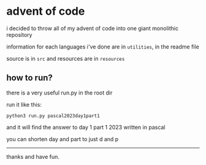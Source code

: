 # advent of code

i decided to throw all of my advent of code into one giant monolithic repository

information for each languages i've done are in `utilities`, in the readme file

source is in `src` and resources are in `resources`

## how to run?

there is a very useful run.py in the root dir

run it like this:
```
python3 run.py pascal2023day1part1
```
and it will find the answer to day 1 part 1 2023 written in pascal

you can shorten day and part to just d and p

---

thanks and have fun.
